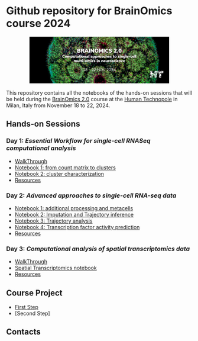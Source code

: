 # Github repository for BrainOmics course 2024

<p align="center">
  <img src="https://github.com/BrainOmicsCourse/BrainOmics2024/blob/main/BrainOmics2.png" style="width:75%; height:auto;"/>
</p>

This repository contains all the notebooks of the hands-on sessions that will be held during the [BrainOmics 2.0](https://brainomics2024.humantechnopole.it/) course at the [Human Technopole](https://humantechnopole.it/en/) in Milan, Italy from November 18 to 22, 2024.

## Hands-on Sessions

### Day 1: _Essential Workflow for single-cell RNASeq computational analysis_

 * [WalkThrough](1_Day1/CourseWalkThrough.md)
 * [Notebook 1: from count matrix to clusters](1_Day1/1_FiltNormBatch.ipynb)
 * [Notebook 2: cluster characterization](1_Day1/2_Clusters.ipynb)
 * [Resources](1_Day1/Resources.md)
    
### Day 2: _Advanced approaches to single-cell RNA-seq data_

 * [Notebook 1: additional processing and metacells](2_Day2/1_Start.ipynb)
 * [Notebook 2: Imputation and Trajectory inference](2_Day2/2_Palantir.ipynb)
 * [Notebook 3: Trajectory analysis](2_Day2/3_Trajectories.ipynb)
 * [Notebook 4: Transcription factor activity prediction](2_Day2/4_Decoupler.ipynb)
 * [Resources](2_Day2/Resources.md)

### Day 3: _Computational analysis of spatial transcriptomics data_ 

 * [WalkThrough](3_Day3/Walkthrough_Day3.md)
 * [Spatial Transcriptomics notebook](3_Day3/spatial_day3.ipynb)
 * [Resources](3_Day3/Resources.md)


## Course Project

 * [First Step](Project/BraunDataset_Step1.ipynb)
 * [Second Step] 



## Contacts
